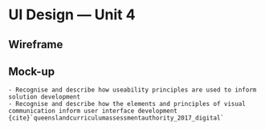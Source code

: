 # UI Design &mdash; Unit 4

## Wireframe


## Mock-up


```{admonition} Unit 4 subject matter covered:
- Recognise and describe how useability principles are used to inform solution development
- Recognise and describe how the elements and principles of visual communication inform user interface development
{cite}`queenslandcurriculumassessmentauthority_2017_digital`
```